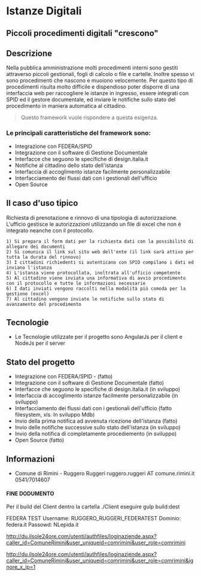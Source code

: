 # Istanze Digitali
## Piccoli procedimenti digitali "crescono"

## Descrizione

Nella pubblica amministrazione molti procedimenti interni sono gestiti attraverso piccoli gestionali, 
fogli di calcolo o file e cartelle. Inoltre spesso vi sono procedimenti che nascono e muoiono velocemente.
Per questo tipo di procedimenti risulta molto difficile e dispendioso poter disporre di una interfaccia web per 
raccogliere le istanze in ingresso, essere integrati con SPID ed il gestore documentale, ed inviare le notifiche 
sullo stato del procedimento in maniera automatica al cittadino.

> Questo framework vuole rispondere a questa esigenza.

### Le principali caratteristiche del framework sono:

-	Integrazione con FEDERA/SPID
-	Integrazione con il software di Gestione Documentale
-	Interfacce che seguono le specifiche di design.italia.it
-	Notifiche al cittadino dello stato dell'istanza
-	Interfaccia di accoglimento istanze facilmente personalizzabile
-   Interfacciamento dei flussi dati con i gestionali dell'ufficio
-	Open Source

## Il caso d'uso tipico

Richiesta di prenotazione e rinnovo di una tipologia di autorizzazione. 
L'ufficio gestisce le autorizzazioni utilizzando un file di excel che non è integrato neanche con il protocollo.

    1) Si prepara il form dati per la richiesta dati con la possibilitò di allegare dei documenti
    2) Si comunica il link sul sito web dell'ente (il link sarà attivo per tutta la durata del rinnovo)
    3) I cittadini richiedenti si autenticano con SPID compilano i dati ed inviano l'istanza
    4) L'istanza viene protocollata, inoltrata all'ufficio competente
    5) Al cittadino viene inviata una informativa di avvio procedimento con il protocollo e tutte le informazioni necessarie
    6) I dati inviati vengono raccolti nella modalità più comoda per la gestione (excel)
    7) Al cittadino vengono inviate le notifiche sullo stato di avanzamento del procedimento

## Tecnologie

- Le Tecnologie utilizzate per il progetto sono AngularJs per il client e NodeJs per il server

## Stato del progetto

- Integrazione con FEDERA/SPID - (fatto)
- Integrazione con il software di Gestione Documentale (fatto)
- Interfacce che seguono le specifiche di design.italia.it (in sviluppo)
- Interfaccia di accoglimento istanze facilmente personalizzabile (in sviluppo)
- Interfacciamento dei flussi dati con i gestionali dell'ufficio (fatto filesystem, xls. In sviluppo Mdb)
- Invio della prima notifica ad avvenuta ricezione dell'istanza (fatto)
- Invio delle notifiche successive sullo stato dell'istanza (in sviluppo)
- Invio della notifica di completamente procediemento (in sviluppo)
- Open Source (fatto)

## Informazioni 

- Comune di Rimini - Ruggero Ruggeri ruggero.ruggeri AT comune.rimini.it 0541/7014607



#### FINE DODUMENTO


Per il build del Client dentro la cartella ./Client eseguire gulp build:dest 

FEDERA TEST
Username: RUGGERO_RUGGERI_FEDERATEST
Dominio: federa.it
Passowd: NLepida.it


http://du.ilsole24ore.com/utenti/authfiles/loginaziende.aspx?caller_id=ComuneRimini&user_uniqueid=comrimini&user_role=comrimini



http://du.ilsole24ore.com/utenti/authfiles/loginaziende.aspx?caller_id=ComuneRimini&user_uniqueid=comrimini&user_role=comrimini&ignore_x_ip=1